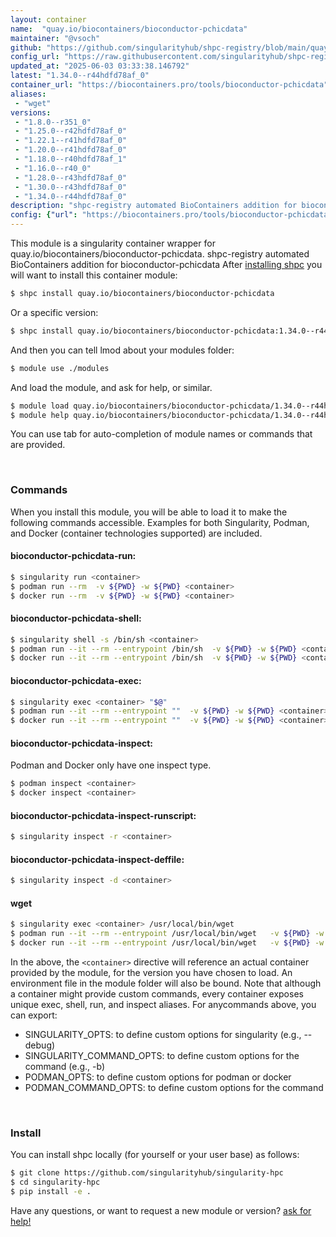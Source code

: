 ```yaml
---
layout: container
name:  "quay.io/biocontainers/bioconductor-pchicdata"
maintainer: "@vsoch"
github: "https://github.com/singularityhub/shpc-registry/blob/main/quay.io/biocontainers/bioconductor-pchicdata/container.yaml"
config_url: "https://raw.githubusercontent.com/singularityhub/shpc-registry/main/quay.io/biocontainers/bioconductor-pchicdata/container.yaml"
updated_at: "2025-06-03 03:33:38.146792"
latest: "1.34.0--r44hdfd78af_0"
container_url: "https://biocontainers.pro/tools/bioconductor-pchicdata"
aliases:
 - "wget"
versions:
 - "1.8.0--r351_0"
 - "1.25.0--r42hdfd78af_0"
 - "1.22.1--r41hdfd78af_0"
 - "1.20.0--r41hdfd78af_0"
 - "1.18.0--r40hdfd78af_1"
 - "1.16.0--r40_0"
 - "1.28.0--r43hdfd78af_0"
 - "1.30.0--r43hdfd78af_0"
 - "1.34.0--r44hdfd78af_0"
description: "shpc-registry automated BioContainers addition for bioconductor-pchicdata"
config: {"url": "https://biocontainers.pro/tools/bioconductor-pchicdata", "maintainer": "@vsoch", "description": "shpc-registry automated BioContainers addition for bioconductor-pchicdata", "latest": {"1.34.0--r44hdfd78af_0": "sha256:5b18a3767380ef8c17ecf787dd33d9e6f1122c4a067509f7da65a34b98e3256e"}, "tags": {"1.8.0--r351_0": "sha256:f3e8d34c794abe5790beffc778fa11900b0ba99eb140d56f6a4b0bde4d858b55", "1.25.0--r42hdfd78af_0": "sha256:72a25ceae4e7d0009f1224e957e5c7bbcd646c94a7f74d51fc8c469a4efb4269", "1.22.1--r41hdfd78af_0": "sha256:54bdc42d3e9f62c940de0051d2c5079b206f6f21f698f003ae7ab1ef5bd45d1a", "1.20.0--r41hdfd78af_0": "sha256:9d3843ab34f3a40b7712e7635da9ec7b62d8371be02c78b57de7c57d2fec298e", "1.18.0--r40hdfd78af_1": "sha256:1bddf40408f5380abb61e6d0ea552e928e7818ba2429b7ffdd2eaee72afd8085", "1.16.0--r40_0": "sha256:e740e4a8dec773eac03238a09faa3b55c3e7dce39aa22febdd03bcac9a5a6d00", "1.28.0--r43hdfd78af_0": "sha256:266d4cee64caf2482d73fd3627eecdee3aa89d64583e40f471e496bf468f4857", "1.30.0--r43hdfd78af_0": "sha256:5b6c54831749f77b2eb19d25786f265e56f87a60cbc2440ff99985cd69da1952", "1.34.0--r44hdfd78af_0": "sha256:5b18a3767380ef8c17ecf787dd33d9e6f1122c4a067509f7da65a34b98e3256e"}, "docker": "quay.io/biocontainers/bioconductor-pchicdata", "aliases": {"wget": "/usr/local/bin/wget"}}
---
```


This module is a singularity container wrapper for quay.io/biocontainers/bioconductor-pchicdata.
shpc-registry automated BioContainers addition for bioconductor-pchicdata
After [installing shpc](#install) you will want to install this container module:


```bash
$ shpc install quay.io/biocontainers/bioconductor-pchicdata
```

Or a specific version:

```bash
$ shpc install quay.io/biocontainers/bioconductor-pchicdata:1.34.0--r44hdfd78af_0
```

And then you can tell lmod about your modules folder:

```bash
$ module use ./modules
```

And load the module, and ask for help, or similar.

```bash
$ module load quay.io/biocontainers/bioconductor-pchicdata/1.34.0--r44hdfd78af_0
$ module help quay.io/biocontainers/bioconductor-pchicdata/1.34.0--r44hdfd78af_0
```

You can use tab for auto-completion of module names or commands that are provided.

<br>

### Commands

When you install this module, you will be able to load it to make the following commands accessible.
Examples for both Singularity, Podman, and Docker (container technologies supported) are included.

#### bioconductor-pchicdata-run:

```bash
$ singularity run <container>
$ podman run --rm  -v ${PWD} -w ${PWD} <container>
$ docker run --rm  -v ${PWD} -w ${PWD} <container>
```

#### bioconductor-pchicdata-shell:

```bash
$ singularity shell -s /bin/sh <container>
$ podman run --it --rm --entrypoint /bin/sh  -v ${PWD} -w ${PWD} <container>
$ docker run --it --rm --entrypoint /bin/sh  -v ${PWD} -w ${PWD} <container>
```

#### bioconductor-pchicdata-exec:

```bash
$ singularity exec <container> "$@"
$ podman run --it --rm --entrypoint ""  -v ${PWD} -w ${PWD} <container> "$@"
$ docker run --it --rm --entrypoint ""  -v ${PWD} -w ${PWD} <container> "$@"
```

#### bioconductor-pchicdata-inspect:

Podman and Docker only have one inspect type.

```bash
$ podman inspect <container>
$ docker inspect <container>
```

#### bioconductor-pchicdata-inspect-runscript:

```bash
$ singularity inspect -r <container>
```

#### bioconductor-pchicdata-inspect-deffile:

```bash
$ singularity inspect -d <container>
```


#### wget

```bash
$ singularity exec <container> /usr/local/bin/wget
$ podman run --it --rm --entrypoint /usr/local/bin/wget   -v ${PWD} -w ${PWD} <container> -c " $@"
$ docker run --it --rm --entrypoint /usr/local/bin/wget   -v ${PWD} -w ${PWD} <container> -c " $@"
```



In the above, the `<container>` directive will reference an actual container provided
by the module, for the version you have chosen to load. An environment file in the
module folder will also be bound. Note that although a container
might provide custom commands, every container exposes unique exec, shell, run, and
inspect aliases. For anycommands above, you can export:

 - SINGULARITY_OPTS: to define custom options for singularity (e.g., --debug)
 - SINGULARITY_COMMAND_OPTS: to define custom options for the command (e.g., -b)
 - PODMAN_OPTS: to define custom options for podman or docker
 - PODMAN_COMMAND_OPTS: to define custom options for the command

<br>

### Install

You can install shpc locally (for yourself or your user base) as follows:

```bash
$ git clone https://github.com/singularityhub/singularity-hpc
$ cd singularity-hpc
$ pip install -e .
```

Have any questions, or want to request a new module or version? [ask for help!](https://github.com/singularityhub/singularity-hpc/issues)